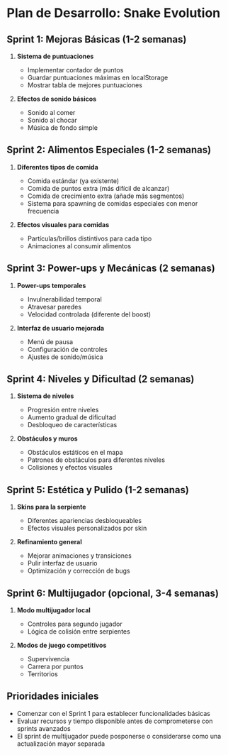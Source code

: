 # Plan de Desarrollo: Snake Evolution

## Sprint 1: Mejoras Básicas (1-2 semanas)
1. **Sistema de puntuaciones**
   - Implementar contador de puntos
   - Guardar puntuaciones máximas en localStorage
   - Mostrar tabla de mejores puntuaciones

2. **Efectos de sonido básicos**
   - Sonido al comer
   - Sonido al chocar
   - Música de fondo simple

## Sprint 2: Alimentos Especiales (1-2 semanas)
1. **Diferentes tipos de comida**
   - Comida estándar (ya existente)
   - Comida de puntos extra (más difícil de alcanzar)
   - Comida de crecimiento extra (añade más segmentos)
   - Sistema para spawning de comidas especiales con menor frecuencia

2. **Efectos visuales para comidas**
   - Partículas/brillos distintivos para cada tipo
   - Animaciones al consumir alimentos

## Sprint 3: Power-ups y Mecánicas (2 semanas)
1. **Power-ups temporales**
   - Invulnerabilidad temporal
   - Atravesar paredes
   - Velocidad controlada (diferente del boost)
   
2. **Interfaz de usuario mejorada**
   - Menú de pausa
   - Configuración de controles
   - Ajustes de sonido/música

## Sprint 4: Niveles y Dificultad (2 semanas)
1. **Sistema de niveles**
   - Progresión entre niveles
   - Aumento gradual de dificultad
   - Desbloqueo de características

2. **Obstáculos y muros**
   - Obstáculos estáticos en el mapa
   - Patrones de obstáculos para diferentes niveles
   - Colisiones y efectos visuales

## Sprint 5: Estética y Pulido (1-2 semanas)
1. **Skins para la serpiente**
   - Diferentes apariencias desbloqueables
   - Efectos visuales personalizados por skin
   
2. **Refinamiento general**
   - Mejorar animaciones y transiciones
   - Pulir interfaz de usuario
   - Optimización y corrección de bugs

## Sprint 6: Multijugador (opcional, 3-4 semanas)
1. **Modo multijugador local**
   - Controles para segundo jugador
   - Lógica de colisión entre serpientes
   
2. **Modos de juego competitivos**
   - Supervivencia
   - Carrera por puntos
   - Territorios

## Prioridades iniciales
- Comenzar con el Sprint 1 para establecer funcionalidades básicas
- Evaluar recursos y tiempo disponible antes de comprometerse con sprints avanzados
- El sprint de multijugador puede posponerse o considerarse como una actualización mayor separada 